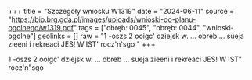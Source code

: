 +++
title = "Szczegóły wniosku W1319"
date = "2024-06-11"
source = "https://bip.brg.gda.pl/images/uploads/wnioski-do-planu-ogolnego/w1319.pdf"
tags = ["obręb: 0045", "obręb: 0044", "wnioski-ogolne"]
geolinks = []
raw = "1 -oszs 2 ooigc' dziejsk w. ... obreb ... sueja zieeni i rekreaci JES! W IST' rocz'n'sgo "
+++

1 -oszs 2 ooigc' dziejsk w. ... obreb ... sueja zieeni i rekreaci JES! W IST" rocz'n"sgo



